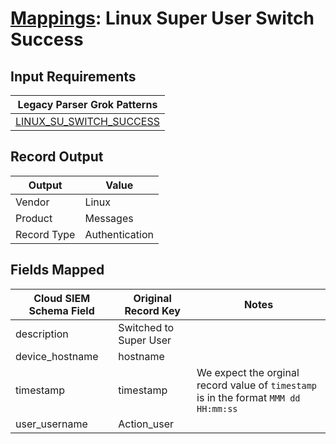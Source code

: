 # [Mappings](README.md): Linux Super User Switch Success

## Input Requirements

|Legacy Parser Grok Patterns|
|-------------|
|[LINUX_SU_SWITCH_SUCCESS](../legacy_parsers/LINUX_SU_SWITCH_SUCCESS.md)|

## Record Output

|Output|Value|
|------|-----|
|Vendor|Linux|
|Product|Messages|
|Record Type|Authentication|

## Fields Mapped

|Cloud SIEM Schema Field|Original Record Key|Notes|
|-----------------------|-------------------|-----|
|description|Switched to Super User||
|device_hostname|hostname||
|timestamp|timestamp|We expect the orginal record value of `timestamp` is in the format `MMM dd HH:mm:ss`|
|user_username|Action_user||

